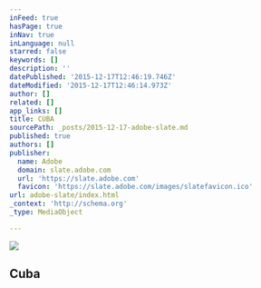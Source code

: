 ```yaml
---
inFeed: true
hasPage: true
inNav: true
inLanguage: null
starred: false
keywords: []
description: ''
datePublished: '2015-12-17T12:46:19.746Z'
dateModified: '2015-12-17T12:46:14.973Z'
author: []
related: []
app_links: []
title: CUBA
sourcePath: _posts/2015-12-17-adobe-slate.md
published: true
authors: []
publisher:
  name: Adobe
  domain: slate.adobe.com
  url: 'https://slate.adobe.com'
  favicon: 'https://slate.adobe.com/images/slatefavicon.ico'
url: adobe-slate/index.html
_context: 'http://schema.org'
_type: MediaObject

---
```

![](https://the-grid-user-content.s3-us-west-2.amazonaws.com/888f1cf2-cdc1-42af-a347-873e5e9f0a10.jpg)

<article style=""><h1>Cuba</h1></article>